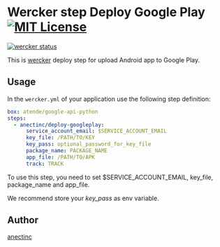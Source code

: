 Wercker step Deploy Google Play [![MIT License](http://img.shields.io/badge/license-MIT-blue.svg?style=flat)](https://github.com/kagweb/wercker-step-deploy-googleplay/blob/master/LICENCE)
====

[![wercker status](https://app.wercker.com/status/e1c4b63dddce4ac791cb4c7bc9c1584b/m "wercker status")](https://app.wercker.com/project/bykey/e1c4b63dddce4ac791cb4c7bc9c1584b)

This is [wercker](http://wercker.com/) deploy step for upload Android app to Google Play.

## Usage

In the `wercker.yml` of your application use the following step definition:

```yaml
box: atende/google-api-python
steps:
  - anectinc/deploy-googleplay:
      service_account_email: $SERVICE_ACCOUNT_EMAIL
      key_file: /PATH/TO/KEY
      key_pass: optional_password_for_key_file
      package_name: PACKAGE_NAME
      app_file: /PATH/TO/APK
      track: TRACK
```

To use this step, you need to set $SERVICE_ACCOUNT_EMAIL, key_file, package_name and app_file.

We recommend store your *key_pass* as env variable.

## Author

[anectinc](https://github.com/anectinc)
